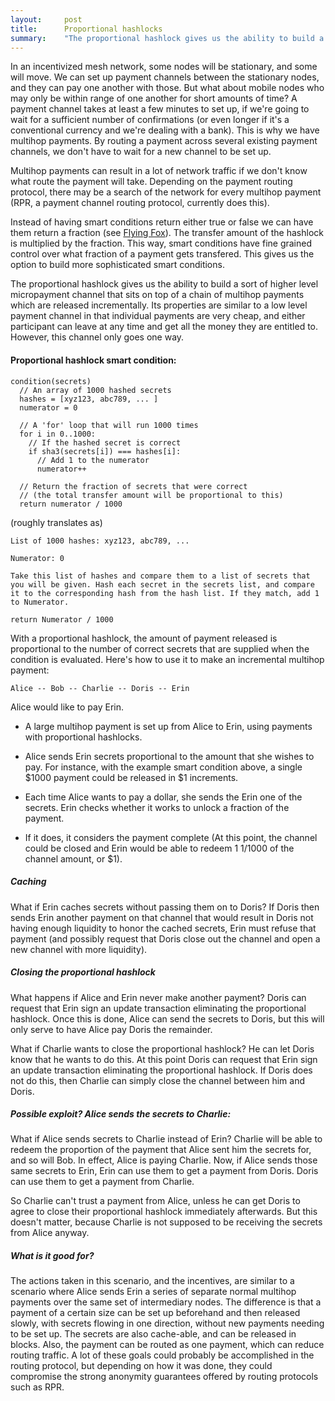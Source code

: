 ```yaml
---
layout:     post
title:      Proportional hashlocks
summary:    "The proportional hashlock gives us the ability to build a sort of higher level micropayment channel that sits on top of a chain of multihop payments which are released incrementally."
---
```


In an incentivized mesh network, some nodes will be stationary, and some will move. We can set up payment channels between the stationary nodes, and they can pay one another with those. But what about mobile nodes who may only be within range of one another for short amounts of time? A payment channel takes at least a few minutes to set up, if we're going to wait for a sufficient number of confirmations (or even longer if it's a conventional currency and we're dealing with a bank). This is why we have multihop payments. By routing a payment across several existing payment channels, we don't have to wait for a new channel to be set up.

Multihop payments can result in a lot of network traffic if we don't know what route the payment will take. Depending on the payment routing protocol, there may be a search of the network for every multihop payment (RPR, a payment channel routing protocol, currently does this).

Instead of having smart conditions return either true or false we can have them return a fraction (see [Flying Fox](https://github.com/BumblebeeBat/FlyingFox)). The transfer amount of the hashlock is multiplied by the fraction. This way, smart conditions have fine grained control over what fraction of a payment gets transfered. This gives us the option to build more sophisticated smart conditions.

The proportional hashlock gives us the ability to build a sort of higher level micropayment channel that sits on top of a chain of multihop payments which are released incrementally. Its properties are similar to a low level payment channel in that individual payments are very cheap, and either participant can leave at any time and get all the money they are entitled to. However, this channel only goes one way.

#### Proportional hashlock smart condition:

    condition(secrets)
      // An array of 1000 hashed secrets
      hashes = [xyz123, abc789, ... ]
      numerator = 0

      // A 'for' loop that will run 1000 times
      for i in 0..1000:
        // If the hashed secret is correct
        if sha3(secrets[i]) === hashes[i]:
          // Add 1 to the numerator
          numerator++

      // Return the fraction of secrets that were correct
      // (the total transfer amount will be proportional to this)
      return numerator / 1000

(roughly translates as)

    List of 1000 hashes: xyz123, abc789, ...

    Numerator: 0

    Take this list of hashes and compare them to a list of secrets that you will be given. Hash each secret in the secrets list, and compare it to the corresponding hash from the hash list. If they match, add 1 to Numerator.

    return Numerator / 1000

With a proportional hashlock, the amount of payment released is proportional to the number of correct secrets that are supplied when the condition is evaluated. Here's how to use it to make an incremental multihop payment:

`Alice -- Bob -- Charlie -- Doris -- Erin`

Alice would like to pay Erin.

- A large multihop payment is set up from Alice to Erin, using payments with proportional hashlocks.

- Alice sends Erin secrets proportional to the amount that she wishes to pay. For instance, with the example smart condition above, a single $1000 payment could be released in $1 increments.

- Each time Alice wants to pay a dollar, she sends the Erin one of the secrets. Erin checks whether it works to unlock a fraction of the payment.

- If it does, it considers the payment complete (At this point, the channel could be closed and Erin would be able to redeem 1 1/1000 of the channel amount, or $1).

##### Caching

What if Erin caches secrets without passing them on to Doris? If Doris then sends Erin another payment on that channel that would result in Doris not having enough liquidity to honor the cached secrets, Erin must refuse that payment (and possibly request that Doris close out the channel and open a new channel with more liquidity).

##### Closing the proportional hashlock

What happens if Alice and Erin never make another payment? Doris can request that Erin sign an update transaction eliminating the proportional hashlock. Once this is done, Alice can send the secrets to Doris, but this will only serve to have Alice pay Doris the remainder.

What if Charlie wants to close the proportional hashlock? He can let Doris know that he wants to do this. At this point Doris can request that Erin sign an update transaction eliminating the proportional hashlock. If Doris does not do this, then Charlie can simply close the channel between him and Doris.

##### Possible exploit? Alice sends the secrets to Charlie:

What if Alice sends secrets to Charlie instead of Erin? Charlie will be able to redeem the proportion of the payment that Alice sent him the secrets for, and so will Bob. In effect, Alice is paying Charlie. Now, if Alice sends those same secrets to Erin, Erin can use them to get a payment from Doris. Doris can use them to get a payment from Charlie.

So Charlie can't trust a payment from Alice, unless he can get Doris to agree to close their proportional hashlock immediately afterwards. But this doesn't matter, because Charlie is not supposed to be receiving the secrets from Alice anyway.

##### What is it good for?

The actions taken in this scenario, and the incentives, are similar to a scenario where Alice sends Erin a series of separate normal multihop payments over the same set of intermediary nodes. The difference is that a payment of a certain size can be set up beforehand and then released slowly, with secrets flowing in one direction, without new payments needing to be set up. The secrets are also cache-able, and can be released in blocks. Also, the payment can be routed as one payment, which can reduce routing traffic. A lot of these goals could probably be accomplished in the routing protocol, but depending on how it was done, they could compromise the strong anonymity guarantees offered by routing protocols such as RPR.

